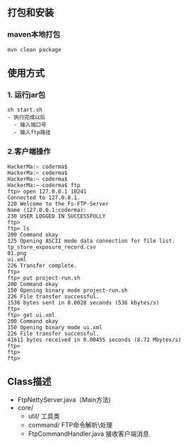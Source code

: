 ## 打包和安装

### maven本地打包

`mvn clean package`

## 使用方式

### 1. 运行jar包

```shell
sh start.sh
- 执行完成以后
  - 输入端口号
  - 输入ftp路径
```

### 2.客户端操作

```shell
HackerMa:~ coderma$ 
HackerMa:~ coderma$ 
HackerMa:~ coderma$ 
HackerMa:~ coderma$ ftp
ftp> open 127.0.0.1 10241
Connected to 127.0.0.1.
220 Welcome to the Fs-FTP-Server
Name (127.0.0.1:coderma): 
230 USER LOGGED IN SUCCESSFULLY
ftp> 
ftp> ls
200 Command okay
125 Opening ASCII mode data connection for file list.
tp_store_exposure_record.csv
01.png
ui.xml
226 Transfer complete.
ftp> 
ftp> put project-run.sh
200 Command okay
150 Opening binary mode project-run.sh
226 File transfer successful.
1536 bytes sent in 0.0028 seconds (536 kbytes/s)
ftp> 
ftp> get ui.xml
200 Command okay
150 Opening binary mode ui.xml
226 File transfer successful.
41611 bytes received in 0.00455 seconds (8.72 Mbytes/s)
ftp> 
ftp> 
ftp> 

```

###   

## Class描述

- FtpNettyServer.java（Main方法)
- core/
  - util/ 工具类
  - command/ FTP命令解析\处理
  - FtpCommandHandler.java 接收客户端消息
